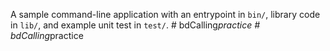 A sample command-line application with an entrypoint in `bin/`, library code
in `lib/`, and example unit test in `test/`.
#   b d C a l l i n g _ p r a c t i c e  
 #   b d C a l l i n g _ p r a c t i c e  
 